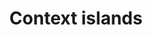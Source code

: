 ---
external_url: ../projects/context_islands/context_islands.html
title: Context islands
description: The NYT has the “<a href="http://www.nytimes.com/upshot">Upshot</a>,” WaPo the "<a href="http://www.washingtonpost.com/blogs/monkey-cage/">Monkey Cage</a>," and Bloomberg the “<a href="http://www.bloombergview.com/quicktake">Quicktake</a>. The Economist publishes “<a href="http://www.economist.com/blogs/economist-explains">The Economist Explains</a>” and Slate an “<a href="http://www.slate.com/articles/news_and_politics/explainer.html">Explainer</a>” column. Then there are a whole host of pubs entirely dedicated to the "explanatory" endeavor – <a href="http://www.syriadeeply.org/">Syria Deeply</a>, <a href="http://fivethirtyeight.com/">FiveThirtyEight</a>, and <a href="https://decorrespondent.nl/en">De Correspondent</a>, just to name a few. When and why did this shift toward greater context begin? And, given that context can provide readers safe and meaningful haven in the midst of hurricanes of information, how can pubs more effectively deliver it?
category: unconventional
image: /media/img/projects/context-islands/context-islands.png
tags: 
- unconventional
---